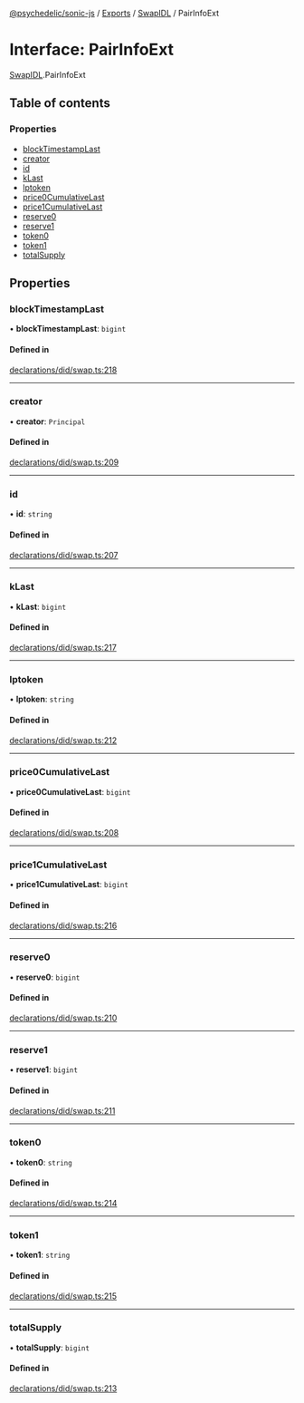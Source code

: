 [@psychedelic/sonic-js](../README.md) / [Exports](../modules.md) / [SwapIDL](../modules/SwapIDL.md) / PairInfoExt

# Interface: PairInfoExt

[SwapIDL](../modules/SwapIDL.md).PairInfoExt

## Table of contents

### Properties

- [blockTimestampLast](SwapIDL.PairInfoExt.md#blocktimestamplast)
- [creator](SwapIDL.PairInfoExt.md#creator)
- [id](SwapIDL.PairInfoExt.md#id)
- [kLast](SwapIDL.PairInfoExt.md#klast)
- [lptoken](SwapIDL.PairInfoExt.md#lptoken)
- [price0CumulativeLast](SwapIDL.PairInfoExt.md#price0cumulativelast)
- [price1CumulativeLast](SwapIDL.PairInfoExt.md#price1cumulativelast)
- [reserve0](SwapIDL.PairInfoExt.md#reserve0)
- [reserve1](SwapIDL.PairInfoExt.md#reserve1)
- [token0](SwapIDL.PairInfoExt.md#token0)
- [token1](SwapIDL.PairInfoExt.md#token1)
- [totalSupply](SwapIDL.PairInfoExt.md#totalsupply)

## Properties

### blockTimestampLast

• **blockTimestampLast**: `bigint`

#### Defined in

[declarations/did/swap.ts:218](https://github.com/Psychedelic/sonic-js/blob/33e2dd1/src/declarations/did/swap.ts#L218)

___

### creator

• **creator**: `Principal`

#### Defined in

[declarations/did/swap.ts:209](https://github.com/Psychedelic/sonic-js/blob/33e2dd1/src/declarations/did/swap.ts#L209)

___

### id

• **id**: `string`

#### Defined in

[declarations/did/swap.ts:207](https://github.com/Psychedelic/sonic-js/blob/33e2dd1/src/declarations/did/swap.ts#L207)

___

### kLast

• **kLast**: `bigint`

#### Defined in

[declarations/did/swap.ts:217](https://github.com/Psychedelic/sonic-js/blob/33e2dd1/src/declarations/did/swap.ts#L217)

___

### lptoken

• **lptoken**: `string`

#### Defined in

[declarations/did/swap.ts:212](https://github.com/Psychedelic/sonic-js/blob/33e2dd1/src/declarations/did/swap.ts#L212)

___

### price0CumulativeLast

• **price0CumulativeLast**: `bigint`

#### Defined in

[declarations/did/swap.ts:208](https://github.com/Psychedelic/sonic-js/blob/33e2dd1/src/declarations/did/swap.ts#L208)

___

### price1CumulativeLast

• **price1CumulativeLast**: `bigint`

#### Defined in

[declarations/did/swap.ts:216](https://github.com/Psychedelic/sonic-js/blob/33e2dd1/src/declarations/did/swap.ts#L216)

___

### reserve0

• **reserve0**: `bigint`

#### Defined in

[declarations/did/swap.ts:210](https://github.com/Psychedelic/sonic-js/blob/33e2dd1/src/declarations/did/swap.ts#L210)

___

### reserve1

• **reserve1**: `bigint`

#### Defined in

[declarations/did/swap.ts:211](https://github.com/Psychedelic/sonic-js/blob/33e2dd1/src/declarations/did/swap.ts#L211)

___

### token0

• **token0**: `string`

#### Defined in

[declarations/did/swap.ts:214](https://github.com/Psychedelic/sonic-js/blob/33e2dd1/src/declarations/did/swap.ts#L214)

___

### token1

• **token1**: `string`

#### Defined in

[declarations/did/swap.ts:215](https://github.com/Psychedelic/sonic-js/blob/33e2dd1/src/declarations/did/swap.ts#L215)

___

### totalSupply

• **totalSupply**: `bigint`

#### Defined in

[declarations/did/swap.ts:213](https://github.com/Psychedelic/sonic-js/blob/33e2dd1/src/declarations/did/swap.ts#L213)
